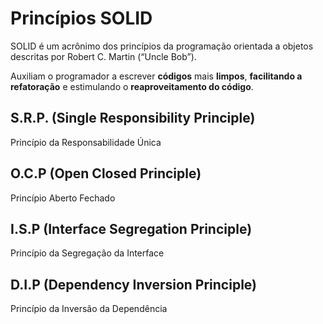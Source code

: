 # Princípios SOLID

SOLID é um acrônimo dos princípios da programação
orientada a objetos descritas por Robert C. Martin
(“Uncle Bob”).

Auxiliam o programador a escrever **códigos** mais **limpos**, **facilitando a refatoração** e estimulando o **reaproveitamento do código**.

## S.R.P. (Single Responsibility Principle)

Princípio da Responsabilidade Única

## O.C.P (Open Closed Principle)

Princípio Aberto Fechado

## I.S.P (Interface Segregation Principle)

Princípio da Segregação da Interface

## D.I.P (Dependency Inversion Principle)

Princípio da Inversão da Dependência